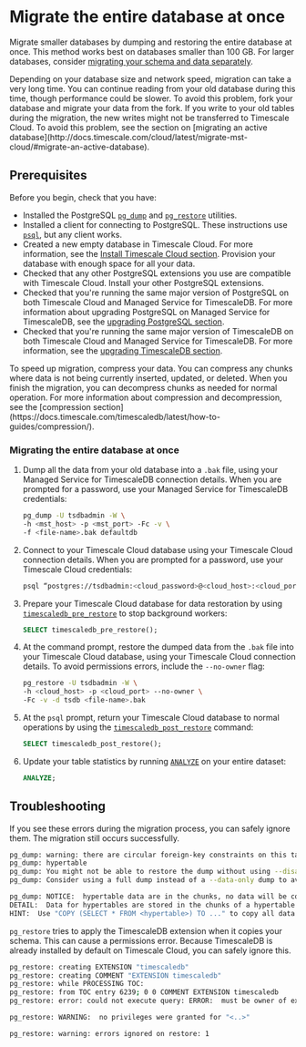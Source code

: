 # Migrate the entire database at once
Migrate smaller databases by dumping and restoring the entire database at once.
This method works best on databases smaller than 100&nbsp;GB. For larger
databases, consider [migrating your schema and data
separately][migrate-separately].

<highlight type="warning">
Depending on your database size and network speed, migration can take a very
long time. You can continue reading from your old database during this time,
though performance could be slower. To avoid this problem, fork your database
and migrate your data from the fork. If you write to your old tables during the
migration, the new writes might not be transferred to Timescale Cloud. To avoid 
this problem, see the section on [migrating an active
database](http://docs.timescale.com/cloud/latest/migrate-mst-cloud/#migrate-an-active-database).
</highlight>

## Prerequisites
Before you begin, check that you have:
*   Installed the PostgreSQL [`pg_dump`][pg_dump] and [`pg_restore`][pg_restore]
    utilities.
*   Installed a client for connecting to PostgreSQL. These instructions use
    [`psql`][psql], but any client works.
*   Created a new empty database in Timescale Cloud. For more information, see
    the [Install Timescale Cloud section][install-timescale-cloud]. Provision
    your database with enough space for all your data.
*   Checked that any other PostgreSQL extensions you use are compatible with
    Timescale Cloud. Install your other PostgreSQL extensions.
*   Checked that you're running the same major version of PostgreSQL on both
    Timescale Cloud and Managed Service for TimescaleDB. For more information
    about upgrading PostgreSQL on Managed Service for TimescaleDB, see the
    [upgrading PostgreSQL section][upgrading-postgresql].
*   Checked that you're running the same major version of TimescaleDB on both
    Timescale Cloud and Managed Service for TimescaleDB. For more information,
    see the [upgrading TimescaleDB section][upgrading-timescaledb].

<highlight type="note">
To speed up migration, compress your data. You can compress any chunks where
data is not being currently inserted, updated, or deleted. When you finish the
migration, you can decompress chunks as needed for normal operation. For more
information about compression and decompression, see the
[compression section](https://docs.timescale.com/timescaledb/latest/how-to-guides/compression/).
</highlight>

<procedure>

### Migrating the entire database at once
1.  Dump all the data from your old database into a `.bak` file, using your
    Managed Service for TimescaleDB connection details. When you are prompted
    for a password, use your Managed Service for TimescaleDB credentials:
    ```bash
    pg_dump -U tsdbadmin -W \
    -h <mst_host> -p <mst_port> -Fc -v \
    -f <file-name>.bak defaultdb
    ```
1.  Connect to your Timescale Cloud database using your Timescale Cloud
    connection details. When you are prompted for a password, use your Timescale
    Cloud credentials:
    ```bash
    psql “postgres://tsdbadmin:<cloud_password>@<cloud_host>:<cloud_port>/tsdb?sslmode=require”
    ```
1.  Prepare your Timescale Cloud database for data restoration by using
    [`timescaledb_pre_restore`][timescaledb_pre_restore] to stop background
    workers:
    ```sql
    SELECT timescaledb_pre_restore();
    ```
1.  At the command prompt, restore the dumped data from the `.bak` file into
    your Timescale Cloud database, using your Timescale Cloud connection
    details. To avoid permissions errors, include the `--no-owner` flag:
    ```bash
    pg_restore -U tsdbadmin -W \
    -h <cloud_host> -p <cloud_port> --no-owner \
    -Fc -v -d tsdb <file-name>.bak
    ```
1.  At the `psql` prompt, return your Timescale Cloud database to normal
    operations by using the
    [`timescaledb_post_restore`][timescaledb_post_restore] command:
    ```sql
    SELECT timescaledb_post_restore();
    ```

1.  Update your table statistics by running [`ANALYZE`][analyze] on your entire
    dataset:
    ```sql
    ANALYZE;
    ```

</procedure>

## Troubleshooting
If you see these errors during the migration process, you can safely ignore
them. The migration still occurs successfully.

```bash
pg_dump: warning: there are circular foreign-key constraints on this table:
pg_dump: hypertable
pg_dump: You might not be able to restore the dump without using --disable-triggers or temporarily dropping the constraints.
pg_dump: Consider using a full dump instead of a --data-only dump to avoid this problem.
```

```bash
pg_dump: NOTICE:  hypertable data are in the chunks, no data will be copied
DETAIL:  Data for hypertables are stored in the chunks of a hypertable so COPY TO of a hypertable will not copy any data.
HINT:  Use "COPY (SELECT * FROM <hypertable>) TO ..." to copy all data in hypertable, or copy each chunk individually.
```

`pg_restore` tries to apply the TimescaleDB extension when it copies your
schema. This can cause a permissions error. Because TimescaleDB is already
installed by default on Timescale Cloud, you can safely ignore this.

```bash
pg_restore: creating EXTENSION "timescaledb"
pg_restore: creating COMMENT "EXTENSION timescaledb"
pg_restore: while PROCESSING TOC:
pg_restore: from TOC entry 6239; 0 0 COMMENT EXTENSION timescaledb
pg_restore: error: could not execute query: ERROR:  must be owner of extension timescaledb
```

```bash
​​pg_restore: WARNING:  no privileges were granted for "<..>"
```

```bash
pg_restore: warning: errors ignored on restore: 1
```

[analyze]: https://www.postgresql.org/docs/10/sql-analyze.html
[compression]: /timescaledb/:currentVersion:/how-to-guides/compression/
[install-timescale-cloud]: /install/:currentVersion:/installation-cloud/
[migrate-separately]: migrate-mst-cloud/schema-then-data/
[pg_dump]: https://www.postgresql.org/docs/current/app-pgdump.html
[pg_restore]: https://www.postgresql.org/docs/9.2/app-pgrestore.html
[psql]: /timescaledb/:currentVersion:/how-to-guides/connecting/psql/
[timescaledb_pre_restore]: /api/:currentVersion:/administration/timescaledb_pre_restore/
[timescaledb_post_restore]: /api/:currentVersion:/administration/timescaledb_post_restore/
[upgrading-postgresql]: https://kb-managed.timescale.com/en/articles/5368016-perform-a-postgresql-major-version-upgrade
[upgrading-timescaledb]: /timescaledb/:currentVersion:/how-to-guides/update-timescaledb/update-timescaledb-2/
